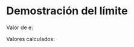 <!DOCTYPE html>
<html>
<head>
  <title>Demostración del límite</title>
</head>
<body>
  <h1>Demostración del límite</h1>
  <p>Valor de e: <span id="exp-value"></span></p>
  <p>Valores calculados:</p>
  <ul id="calculated-values"></ul>

  <script>
    // Crear el vector n
    const n = [1, 10, 100, 500, 1000, 2000, 4000, 8000];

    // Calcular el vector y
    const y = n.map(x => Math.pow(1 + 1/x, x));

    // Mostrar los resultados
    const expValue = Math.E;
    document.getElementById('exp-value').textContent = expValue.toFixed(10);

    const calculatedValuesList = document.getElementById('calculated-values');
    y.forEach(value => {
      const listItem = document.createElement('li');
      listItem.textContent = value.toFixed(10);
      calculatedValuesList.appendChild(listItem);
    });
  </script>
</body>
</html>
